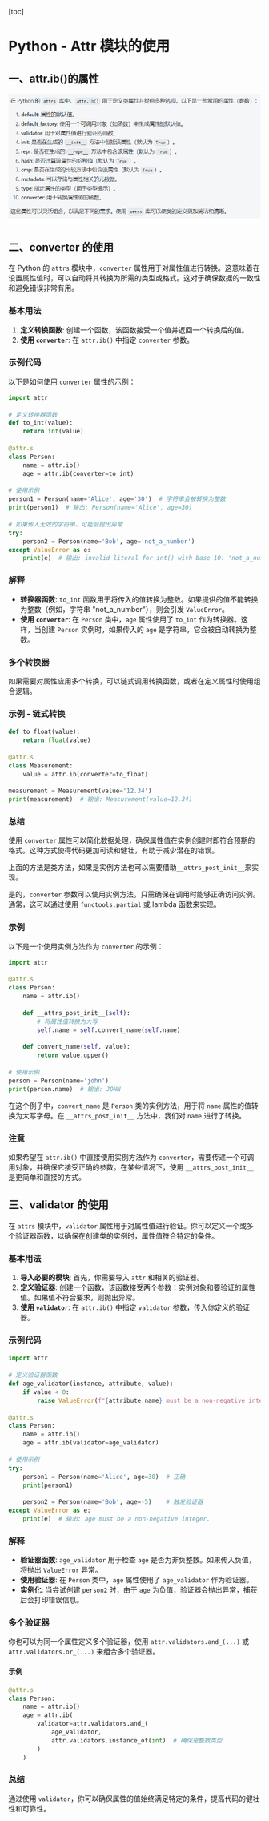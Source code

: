 [toc]

# Python - Attr 模块的使用

## 一、attr.ib()的属性

![image-20241006214908267](./assets/image-20241006214908267.png)

## 二、converter 的使用

在 Python 的 `attrs` 模块中，`converter` 属性用于对属性值进行转换。这意味着在设置属性值时，可以自动将其转换为所需的类型或格式。这对于确保数据的一致性和避免错误非常有用。

### 基本用法

1. **定义转换函数**: 创建一个函数，该函数接受一个值并返回一个转换后的值。
2. **使用 `converter`**: 在 `attr.ib()` 中指定 `converter` 参数。

### 示例代码

以下是如何使用 `converter` 属性的示例：

```python
import attr

# 定义转换器函数
def to_int(value):
    return int(value)

@attr.s
class Person:
    name = attr.ib()
    age = attr.ib(converter=to_int)

# 使用示例
person1 = Person(name='Alice', age='30')  # 字符串会被转换为整数
print(person1)  # 输出: Person(name='Alice', age=30)

# 如果传入无效的字符串，可能会抛出异常
try:
    person2 = Person(name='Bob', age='not_a_number')
except ValueError as e:
    print(e)  # 输出: invalid literal for int() with base 10: 'not_a_number'
```

### 解释

- **转换器函数**: `to_int` 函数用于将传入的值转换为整数。如果提供的值不能转换为整数（例如，字符串 "not_a_number"），则会引发 `ValueError`。
- **使用 `converter`**: 在 `Person` 类中，`age` 属性使用了 `to_int` 作为转换器。这样，当创建 `Person` 实例时，如果传入的 `age` 是字符串，它会被自动转换为整数。

### 多个转换器

如果需要对属性应用多个转换，可以链式调用转换函数，或者在定义属性时使用组合逻辑。

### 示例 - 链式转换

```python
def to_float(value):
    return float(value)

@attr.s
class Measurement:
    value = attr.ib(converter=to_float)

measurement = Measurement(value='12.34')
print(measurement)  # 输出: Measurement(value=12.34)
```

### 总结

使用 `converter` 属性可以简化数据处理，确保属性值在实例创建时即符合预期的格式。这种方式使得代码更加可读和健壮，有助于减少潜在的错误。



上面的方法是类方法，如果是实例方法也可以需要借助`__attrs_post_init__`来实现。

是的，`converter` 参数可以使用实例方法。只需确保在调用时能够正确访问实例。通常，这可以通过使用 `functools.partial` 或 lambda 函数来实现。

### 示例

以下是一个使用实例方法作为 `converter` 的示例：

```python
import attr

@attr.s
class Person:
    name = attr.ib()

    def __attrs_post_init__(self):
        # 将属性值转换为大写
        self.name = self.convert_name(self.name)

    def convert_name(self, value):
        return value.upper()

# 使用示例
person = Person(name='john')
print(person.name)  # 输出: JOHN
```

在这个例子中，`convert_name` 是 `Person` 类的实例方法，用于将 `name` 属性的值转换为大写字母。在 `__attrs_post_init__` 方法中，我们对 `name` 进行了转换。

### 注意

如果希望在 `attr.ib()` 中直接使用实例方法作为 `converter`，需要传递一个可调用对象，并确保它接受正确的参数。在某些情况下，使用 `__attrs_post_init__` 是更简单和直接的方式。





## 三、validator 的使用

在 `attrs` 模块中，`validator` 属性用于对属性值进行验证。你可以定义一个或多个验证器函数，以确保在创建类的实例时，属性值符合特定的条件。

### 基本用法

1. **导入必要的模块**: 首先，你需要导入 `attr` 和相关的验证器。
2. **定义验证器**: 创建一个函数，该函数接受两个参数：实例对象和要验证的属性值。如果值不符合要求，则抛出异常。
3. **使用 `validator`**: 在 `attr.ib()` 中指定 `validator` 参数，传入你定义的验证器。

### 示例代码

```python
import attr

# 定义验证器函数
def age_validator(instance, attribute, value):
    if value < 0:
        raise ValueError(f"{attribute.name} must be a non-negative integer.")

@attr.s
class Person:
    name = attr.ib()
    age = attr.ib(validator=age_validator)

# 使用示例
try:
    person1 = Person(name='Alice', age=30)  # 正确
    print(person1)
    
    person2 = Person(name='Bob', age=-5)    # 触发验证器
except ValueError as e:
    print(e)  # 输出: age must be a non-negative integer.
```

### 解释

- **验证器函数**: `age_validator` 用于检查 `age` 是否为非负整数。如果传入负值，将抛出 `ValueError` 异常。
- **使用验证器**: 在 `Person` 类中，`age` 属性使用了 `age_validator` 作为验证器。
- **实例化**: 当尝试创建 `person2` 时，由于 `age` 为负值，验证器会抛出异常，捕获后会打印错误信息。

### 多个验证器

你也可以为同一个属性定义多个验证器，使用 `attr.validators.and_(...)` 或 `attr.validators.or_(...)` 来组合多个验证器。

#### 示例

```python
@attr.s
class Person:
    name = attr.ib()
    age = attr.ib(
        validator=attr.validators.and_(
            age_validator,
            attr.validators.instance_of(int)  # 确保是整数类型
        )
    )
```

### 总结

通过使用 `validator`，你可以确保属性的值始终满足特定的条件，提高代码的健壮性和可靠性。